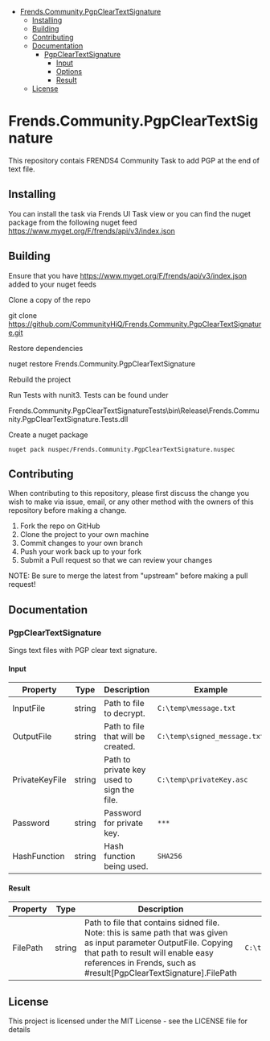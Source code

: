- [Frends.Community.PgpClearTextSignature](#Frends.Community.PgpClearTextSignature)
   - [Installing](#installing)
   - [Building](#building)
   - [Contributing](#contributing)
   - [Documentation](#documentation)
      - [PgpClearTextSignature](#convertExcelFile)
		 - [Input](#input)
		 - [Options](#options)
		 - [Result](#result)
   - [License](#license)
       
# Frends.Community.PgpClearTextSignature
This repository contais FRENDS4 Community Task to add PGP at the end of text file. 

## Installing
You can install the task via Frends UI Task view or you can find the nuget package from the following nuget feed
https://www.myget.org/F/frends/api/v3/index.json

## Building
Ensure that you have https://www.myget.org/F/frends/api/v3/index.json added to your nuget feeds

Clone a copy of the repo

git clone https://github.com/CommunityHiQ/Frends.Community.PgpClearTextSignature.git

Restore dependencies

nuget restore Frends.Community.PgpClearTextSignature

Rebuild the project

Run Tests with nunit3. Tests can be found under

Frends.Community.PgpClearTextSignatureTests\bin\Release\Frends.Community.PgpClearTextSignature.Tests.dll

Create a nuget package

`nuget pack nuspec/Frends.Community.PgpClearTextSignature.nuspec`

## Contributing
When contributing to this repository, please first discuss the change you wish to make via issue, email, or any other method with the owners of this repository before making a change.

1. Fork the repo on GitHub
2. Clone the project to your own machine
3. Commit changes to your own branch
4. Push your work back up to your fork
5. Submit a Pull request so that we can review your changes

NOTE: Be sure to merge the latest from "upstream" before making a pull request!

## Documentation

### PgpClearTextSignature

Sings text files with PGP clear text signature.

#### Input
| Property  | Type  | Description |Example|
|-----------|-------|-------------|-------|
| InputFile  | string | Path to file to decrypt. | `C:\temp\message.txt`
| OutputFile  | string | Path to file that will be created. | `C:\temp\signed_message.txt`
| PrivateKeyFile  | string | Path to private key used to sign the file. 	 | `C:\temp\privateKey.asc`
| Password  | string |  Password for private key. | `***`
| HashFunction  | string | Hash function being used. | `SHA256`

#### Result
| Property  | Type  | Description |Example|
|-----------|-------|-------------|-------|
| FilePath | string  | Path to file that contains sidned file. Note: this is same path that was given as input parameter OutputFile. Copying that path to result will enable easy references in Frends, such as #result[PgpClearTextSignature].FilePath | `C:\temp\signed_message.txt`

## License
This project is licensed under the MIT License - see the LICENSE file for details
